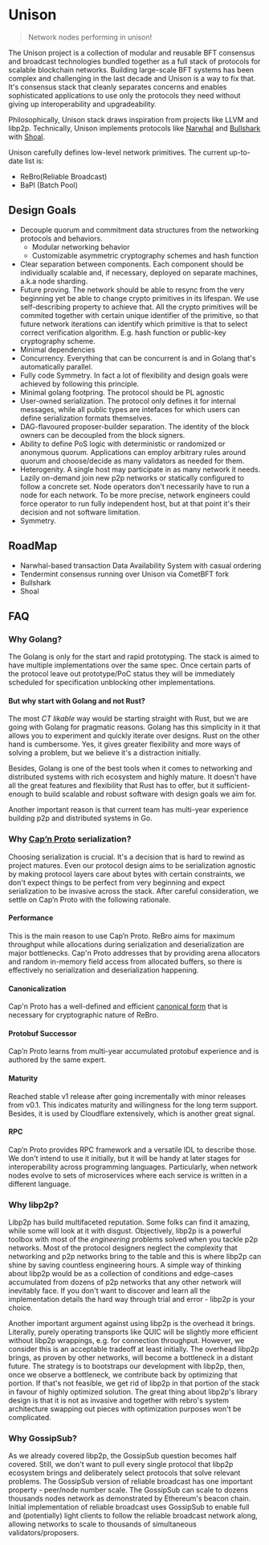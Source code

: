 # Unison
> Network nodes performing in unison!

The Unison project is a collection of modular and reusable BFT consensus and broadcast technologies bundled together as 
a full stack of protocols for scalable blockchain networks. Building large-scale BFT systems has been complex and 
challenging in the last decade and Unison is a way to fix that. It's consensus stack that cleanly separates concerns and
enables sophisticated applications to use only the protocols they need without giving up interoperability and 
upgradeability.

Philosophically, Unison stack draws inspiration from projects like LLVM and libp2p. Technically, Unison implements 
protocols like [Narwhal](https://arxiv.org/pdf/2105.11827.pdf) and [Bullshark](https://arxiv.org/pdf/2201.05677.pdf) 
with [Shoal](https://arxiv.org/pdf/2306.03058.pdf).

Unison carefully defines low-level network primitives. The current up-to-date list is:
* ReBro(Reliable Broadcast)
* BaPl (Batch Pool)


## Design Goals

* Decouple quorum and commitment data structures from the networking protocols and behaviors. 
  * Modular networking behavior
  * Customizable asymmetric cryptography schemes and hash function
* Clear separation between components. Each component should be individually scalable and, if necessary, deployed on 
separate machines, a.k.a node sharding.
* Future proving. The network should be able to resync from the very beginning yet be able to change crypto primitives
in its lifespan. We use self-describing property to achieve that. All the crypto primitives will be commited together with 
certain unique identifier of the primitive, so that future network iterations can identify which primitive is that to
select correct verification algorithm. E.g. hash function or public-key cryptography scheme.
* Minimal dependencies
* Concurrency. Everything that can be concurrent is and in Golang that's automatically parallel.
* Fully code Symmetry. In fact a lot of flexibility and design goals were achieved by following this principle.
* Minimal golang footpring. The protocol should be PL agnostic
* User-owned serialization. The protocol only defines it for internal messages, while all public types are intefaces
for which users can define serialization formats themselves. 
* DAG-flavoured proposer-builder separation. The identity of the block owners can be decoupled from the block signers.
* Ability to define PoS logic with deterministic or randomized or anonymous quorum. Applications can employ arbitrary rules
around quorum and choose/decide as many validators as needed for them. 
* Heterogenity. A single host may participate in as many network it needs. Lazily on-demand join new p2p networks or
statically configured to follow a concrete set. Node operators don't necessarily have to run a node for each network.
To be more precise, network engineers could force operator to run fully independent host, but at that point it's their 
decision and not software limitation.
* Symmetry.

## RoadMap

* Narwhal-based transaction Data Availability System with casual ordering
* Tendermint consensus running over Unison via CometBFT fork
* Bullshark
* Shoal

## FAQ

### Why Golang?
The Golang is only for the start and rapid prototyping. The stack is aimed to have multiple implementations over the 
same spec. Once certain parts of the protocol leave out prototype/PoC status they will be immediately scheduled for 
specification unblocking other implementations. 

#### But why start with Golang and not Rust?
The most _CT likable_ way would be starting straight with Rust, but we are going with Golang for pragmatic reasons. Golang
has this simplicity in it that allows you to experiment and quickly iterate over designs. Rust on the other hand is 
cumbersome. Yes, it gives greater flexibility and more ways of solving a problem, but we believe it's a distraction 
initially. 

Besides, Golang is one of the best tools when it comes to networking and distributed systems with rich ecosystem and 
highly mature. It doesn't have all the great features and flexibility that Rust has to offer, but it sufficient-enough 
to build scalable and robust software with design goals we aim for. 

Another important reason is that current team has multi-year experience building p2p and distributed systems in Go.

### Why [Cap’n Proto](https://capnproto.org/) serialization?
Choosing serialization is crucial. It's a decision that is hard to rewind as project matures. Even our protocol design 
aims to be serialization agnostic by making protocol layers care about bytes with certain constraints, we don't expect 
things to be perfect from very beginning and expect serialization to be invasive across the stack. After careful 
consideration, we settle on Cap’n Proto with the following rationale. 

#### Performance
This is the main reason to use Cap’n Proto. ReBro aims for maximum throughput while allocations during serialization and 
deserialization are major bottlenecks. Cap'n Proto addresses that by providing arena allocators and random in-memory 
field access from allocated buffers, so there is effectively no serialization and deserialization happening.

#### Canonicalization
Cap'n Proto has a well-defined and efficient [canonical form](https://capnproto.org/encoding.html#canonicalization) 
that is necessary for cryptographic nature of ReBro.

#### Protobuf Successor
Cap’n Proto learns from multi-year accumulated protobuf experience and is authored by the same expert.

#### Maturity
Reached stable v1 release after going incrementally with minor releases from v0.1. This indicates maturity and willingness
for the long term support. Besides, it is used by Cloudflare extensively, which is another great signal.

#### RPC
Cap’n Proto provides RPC framework and a versatile IDL to describe those. We don't intend to use it initially, but it 
will be handy at later stages for interoperability across programming languages. Particularly, when network nodes evolve
to sets of microservices where each service is written in a different language.

### Why libp2p?

Libp2p has build multifaceted reputation. Some folks can find it amazing, while some will look at it with disgust.
Objectively, libp2p is a powerful toolbox with most of the _engineering_ problems solved when you tackle p2p networks. 
Most of the protocol designers neglect the complexity that networking and p2p networks bring to the table and this is 
where libp2p can shine by saving countless engineering hours. A simple way of thinking about libp2p would be as a 
collection of conditions and edge-cases accumulated from dozens of p2p networks that any other network will
inevitably face. If you don't want to discover and learn all the implementation details the hard way through trial and 
error - libp2p is your choice.

Another important argument against using libp2p is the overhead it brings. Literally, purely operating transports like
QUIC will be slightly more efficient without libp2p wrappings, e.g. for connection throughput. However, we consider 
this is an acceptable tradeoff at least initially. The overhead libp2p brings, as proven by other networks, will become
a bottleneck in a distant future. The strategy is to bootstraps our development with libp2p, then, once we observe a 
bottleneck, we contribute back by optimizing that portion. If that's not feasible, we get rid of libp2p in that portion 
of the stack in favour of highly optimized solution. The great thing about libp2p's library design is that it is not as 
invasive and together with rebro's system architecture swapping out pieces with optimization purposes won't be 
complicated.

### Why GossipSub?

As we already covered libp2p, the GossipSub question becomes half covered. Still, we don't want to pull every single 
protocol that libp2p ecosystem brings and deliberately select protocols that solve relevant problems. The GossipSub 
version of reliable broadcast has one important property - peer/node number scale. The GossipSub can scale to dozens 
thousands nodes network as demonstrated by Ethereum's beacon chain. Initial implementation of reliable broadcast uses
GossipSub to enable full and (potentially) light clients to follow the reliable broadcast network along, allowing 
networks to scale to thousands of simultaneous validators/proposers.

